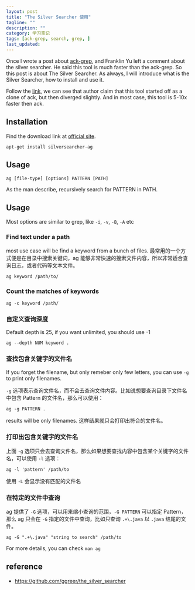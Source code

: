 ```yaml
---
layout: post
title: "The Silver Searcher 使用"
tagline: ""
description: ""
category: 学习笔记
tags: [ack-grep, search, grep, ]
last_updated:
---
```


Once I wrote a post about [ack-grep](/post/2017/10/ack-grep.html), and Franklin Yu left a comment about the silver searcher. He said this tool is much faster than the ack-grep. So this post is about The Silver Searcher. As always, I will introduce what is the Silver Searcher, how to install and use it.

Follow the [link](https://geoff.greer.fm/ag/), we can see that author claim that this tool started off as a clone of ack, but then diverged slightly. And in most case, this tool is 5-10x faster then ack.

## Installation

Find the download link at [official site](https://geoff.greer.fm/ag/).

    apt-get install silversearcher-ag

## Usage

    ag [file-type] [options] PATTERN [PATH]

As the man describe, recursively search for PATTERN in PATH.


## Usage

Most options are similar to grep, like `-i`, `-v`, `-B`, `-A` etc

### Find text under a path
most use case will be find a keyword from a bunch of files. 最常用的一个方式便是在目录中搜索关键词，ag 能够非常快速的搜索文件内容，所以非常适合查询日志，或者代码等文本文件。

    ag keyword /path/to/

### Count the matches of keywords

    ag -c keyword /path/

### 自定义查询深度
Default depth is 25, if you want unlimited, you should use -1

    ag --depth NUM keyword .

### 查找包含关键字的文件名
If you forget the filename, but only remeber only few letters, you can use `-g` to print only filenames.

`-g` 选项表示查询文件名，而不会去查询文件内容。比如说想要查询目录下文件名中包含 Pattern 的文件名，那么可以使用：

    ag -g PATTERN .

results will be only filenames. 这样结果就只会打印出符合的文件名。

### 打印出包含关键字的文件名
上面 `-g` 选项只会去查询文件名，那么如果想要查找内容中包含某个关键字的文件名，可以使用 `-l` 选项：

    ag -l 'pattern' /path/to

使用 `-L` 会显示没有匹配的文件名

### 在特定的文件中查询
ag 提供了 `-G` 选项，可以用来缩小查询的范围，`-G PATTERN` 可以指定 Pattern，那么 ag 只会在 `-G` 指定的文件中查询，比如只查询 `.+\.java` 以 `.java` 结尾的文件。

    ag -G ".+\.java" "string to search" /path/to

For more details, you can check `man ag`

## reference

- <https://github.com/ggreer/the_silver_searcher>
